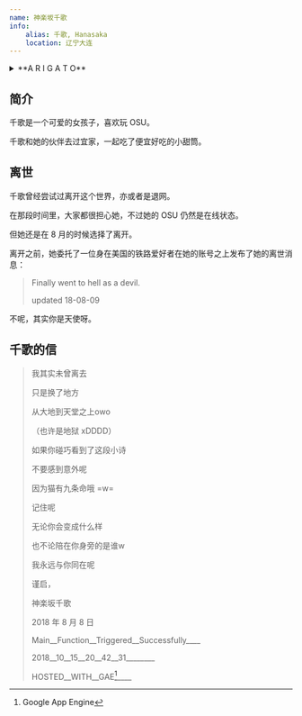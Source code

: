 ```yaml
---
name: 神楽坂千歌
info:
    alias: 千歌, Hanasaka
    location: 辽宁大连
---
```


<details>
<summary>**A R I G A T O**</summary>
> こんなちいさな星座なのに
>
> 明明我只是一个如此渺小的星座
> 
> ココにいたこと 気付いてくれて
> 
> 存在于这里 你却能注意到
> 
> ありがとう
> 
> 谢谢你
</details>

## 简介

千歌是一个可爱的女孩子，喜欢玩 OSU。

千歌和她的伙伴去过宜家，一起吃了便宜好吃的小甜筒。

## 离世

千歌曾经尝试过离开这个世界，亦或者是退网。

在那段时间里，大家都很担心她，不过她的 OSU 仍然是在线状态。

但她还是在 8 月的时候选择了离开。

离开之前，她委托了一位身在美国的铁路爱好者在她的账号之上发布了她的离世消息：

> Finally went to hell as a devil.
> 
> updated 18-08-09

不呢，其实你是天使呀。

## 千歌的信

> 我其实未曾离去
> 
> 只是换了地方 
> 
> 从大地到天堂之上owo
> 
> （也许是地狱 xDDDD）
> 
> 如果你碰巧看到了这段小诗
> 
> 不要感到意外呢
> 
> 因为猫有九条命哦 =w=
> 
> 记住呢
> 
> 无论你会变成什么样
> 
> 也不论陪在你身旁的是谁w
> 
> 我永远与你同在呢
> 
> 谨启，
> 
> 神楽坂千歌
> 
> 2018 年 8 月 8 日
> 
> Main__Function__Triggered__Successfully____
> 
> 2018__10__15__20__42__31________
> 
> HOSTED__WITH__GAE[^1]____

[^1]: Google App Engine